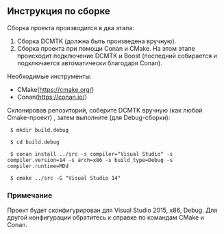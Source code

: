 ## Инструкция по сборке

Сборка проекта производится в два этапа:

1. Сборка DCMTK (должна быть произведена вручную).
2. Сборка проекта при помощи Conan и CMake. На этом этапе происходит подключение DCMTK и Boost (последний собирается и подключается автоматически благодаря Conan). 

Необходимые инструменты:

* CMake(https://cmake.org/)
* Conan(https://conan.io/)

Склонировав репозиторий, соберите DCMTK вручную (как любой Cmake-проект) , затем выполните (для Debug-сборки):

     $ mkdir build.debug

     $ cd build.debug

     $ conan install ../src -s compiler="Visual Studio" -s compiler.version=14 -s arch=x86 -s build_type=Debug -s compiler.runtime=MDd

     $ cmake ../src -G "Visual Studio 14"

### Примечание
Проект будет сконфигурирован для Visual Studio 2015, x86, Debug. Для другой конфигурации обратитесь к справке по командам CMake и Conan.
